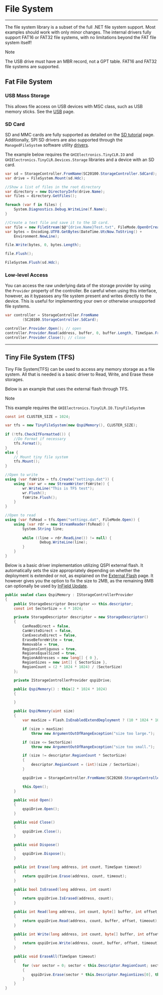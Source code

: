 # File System
---
The file system library is a subset of the full .NET file system support. Most examples should work with only minor changes. The internal drivers fully support FAT16 or FAT32 file systems, with no limitations beyond the FAT file system itself!

> [!Note]
> The USB drive must have an MBR record, not a GPT table.
> FAT16 and FAT32 file systems are supported.

## Fat File System

### USB Mass Storage
This allows file access on USB devices with MSC class, such as USB memory sticks. See the [USB](usb.md) page.

### SD Card
SD and MMC cards are fully supported as detailed on the [SD tutorial](sd-cards.md) page. Additionally, SPI SD drivers are also supported through the `ManagedFileSystem` software utility [drivers](/software-utility.md).

The example below requires the `GHIElectronics.TinyCLR.IO` and `GHIElectronics.TinyCLR.Devices.Storage` libraries and a device with an SD card.

```cs
var sd = StorageController.FromName(SC20100.StorageController.SdCard);
var drive = FileSystem.Mount(sd.Hdc);

//Show a list of files in the root directory
var directory = new DirectoryInfo(drive.Name);
var files = directory.GetFiles();

foreach (var f in files) {
    System.Diagnostics.Debug.WriteLine(f.Name);
}

//Create a text file and save it to the SD card.
var file = new FileStream($@"{drive.Name}Test.txt", FileMode.OpenOrCreate);
var bytes = Encoding.UTF8.GetBytes(DateTime.UtcNow.ToString() +
    Environment.NewLine);

file.Write(bytes, 0, bytes.Length);

file.Flush();

FileSystem.Flush(sd.Hdc);

```





### Low-level Access
You can access the raw underlying data of the storage provider by using the `Provider` property of the controller. Be careful when using this interface, however, as it bypasses any file system present and writes directly to the device. This is useful for implementing your own or otherwise unsupported file systems.

```cs
var controller = StorageController.FromName
        (SC20100.StorageController.SdCard);

controller.Provider.Open(); // open
controller.Provider.Read(address, buffer, 0, buffer.Length, TimeSpan.FromSeconds(5));
controller.Provider.Close(); // close

```

---

## Tiny File System (TFS)

Tiny File System(TFS) can be used to access any memory storage as a file system. All that is needed is a basic driver to Read, Write, and Erase these storages. 

Below is an example that uses the external flash through TFS.

> [!Note]
> This example requires the `GHIElectronics.TinyCLR.IO.TinyFileSystem`

```cs
const int CLUSTER_SIZE = 1024;

var tfs = new TinyFileSystem(new QspiMemory(), CLUSTER_SIZE);
            
if (!tfs.CheckIfFormatted()) {
    //Do Format if necessary 
    tfs.Format();
}
else {
    // Mount tiny file system
    tfs.Mount();
}

//Open to write
using (var fsWrite = tfs.Create("settings.dat")) {
    using (var wr = new StreamWriter(fsWrite)) {
        wr.WriteLine("This is TFS test");
        wr.Flush();
        fsWrite.Flush();
    }
}

//Open to read
using (var fsRead = tfs.Open("settings.dat", FileMode.Open)) {
    using (var rdr = new StreamReader(fsRead)) {
        System.String line;
        
        while ((line = rdr.ReadLine()) != null) {
                Debug.WriteLine(line);
        }
    }
}
```
Below is a basic driver implementation utilizing QSPI external flash. It automatically sets the size appropriately depending on whether the deployment is extended or not, as explained on the [External Flash](external-memory.md) page. It however gives you the option to fix the size to 2MB, as the remaining 8MB can optionally be used by [InField Update](in-field-update.md).

```cs
public sealed class QspiMemory : IStorageControllerProvider
{
    public StorageDescriptor Descriptor => this.descriptor;
    const int SectorSize = 4 * 1024;

    private StorageDescriptor descriptor = new StorageDescriptor()
    {
        CanReadDirect = false,
        CanWriteDirect = false,
        CanExecuteDirect = false,
        EraseBeforeWrite = true,
        Removable = true,
        RegionsContiguous = true,
        RegionsEqualSized = true,
        RegionAddresses = new long[] { 0 },
        RegionSizes = new int[] { SectorSize },
        RegionCount = (2 * 1024 * 1024) / (SectorSize)
    };

    private IStorageControllerProvider qspiDrive;

    public QspiMemory() : this(2 * 1024 * 1024)
    {

    }

    public QspiMemory(uint size)
    {
        var maxSize = Flash.IsEnabledExtendDeployment ? (10 * 1024 * 1024) : (16 * 1024 * 1024);

        if (size > maxSize)
            throw new ArgumentOutOfRangeException("size too large.");

        if (size <= SectorSize)
            throw new ArgumentOutOfRangeException("size too small.");

        if (size != descriptor.RegionCount * SectorSize)
        {
            descriptor.RegionCount = (int)(size / SectorSize);
        }

        qspiDrive = StorageController.FromName(SC20260.StorageController.QuadSpi).Provider;

        this.Open();
    }

    public void Open()
    {
        qspiDrive.Open();
    }

    public void Close()
    {
        qspiDrive.Close();
    }

    public void Dispose()
    {
        qspiDrive.Dispose();
    }

    public int Erase(long address, int count, TimeSpan timeout)
    {
        return qspiDrive.Erase(address, count, timeout);
    }

    public bool IsErased(long address, int count)
    {
        return qspiDrive.IsErased(address, count);
    }

    public int Read(long address, int count, byte[] buffer, int offset, TimeSpan timeout)
    {
        return qspiDrive.Read(address, count, buffer, offset, timeout);
    }

    public int Write(long address, int count, byte[] buffer, int offset, TimeSpan timeout)
    {
        return qspiDrive.Write(address, count, buffer, offset, timeout);
    }

    public void EraseAll(TimeSpan timeout)
    {
        for (var sector = 0; sector < this.Descriptor.RegionCount; sector++)
        {
            qspiDrive.Erase(sector * this.Descriptor.RegionSizes[0], this.Descriptor.RegionSizes[0], timeout);
        }
    }
}
```

 
